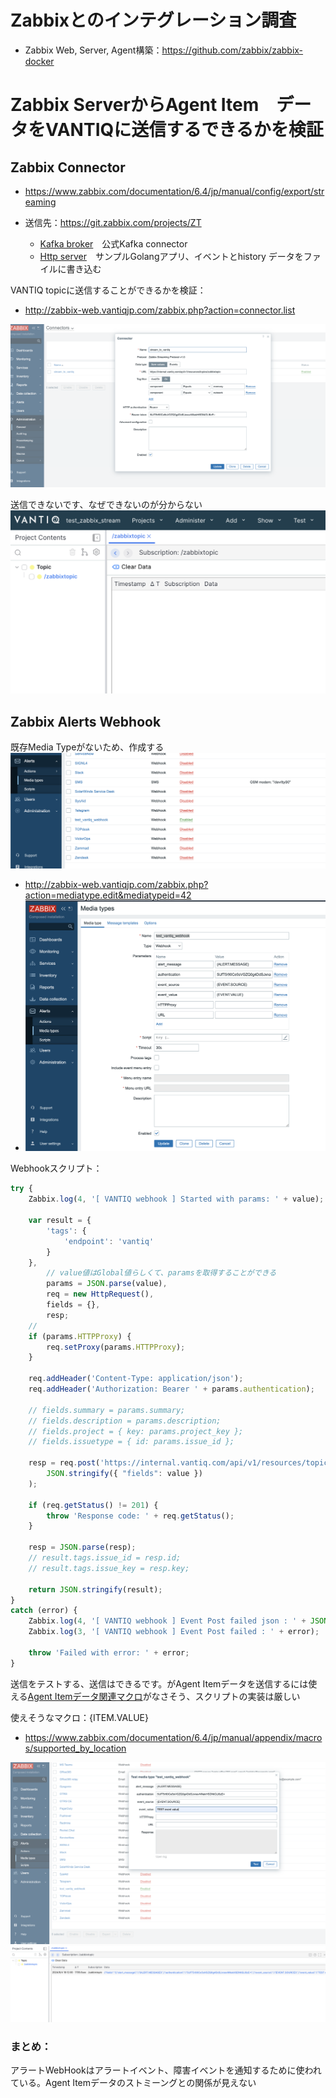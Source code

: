 # Zabbixとのインテグレーション調査

- Zabbix Web, Server, Agent構築：https://github.com/zabbix/zabbix-docker

# Zabbix ServerからAgent Item　データをVANTIQに送信するできるかを検証

## Zabbix Connector

- https://www.zabbix.com/documentation/6.4/jp/manual/config/export/streaming

- 送信先：https://git.zabbix.com/projects/ZT
  - [Kafka broker](https://git.zabbix.com/projects/ZT/repos/kafka-connector/browse)　公式Kafka connector
  - [Http server](https://git.zabbix.com/projects/ZT/repos/receiver/browse)　サンプルGolangアプリ、イベントとhistory データをファイルに書き込む

VANTIQ topicに送信することができるかを検証：
- http://zabbix-web.vantiqjp.com/zabbix.php?action=connector.list

![alt text](image.png)

送信できないです、なぜできないのが分からない
![alt text](image-1.png)

## Zabbix Alerts Webhook

既存Media Typeがないため、作成する
![alt text](image-2.png)
- http://zabbix-web.vantiqjp.com/zabbix.php?action=mediatype.edit&mediatypeid=42
- ![alt text](image-3.png)

Webhookスクリプト：
```js
try {
    Zabbix.log(4, '[ VANTIQ webhook ] Started with params: ' + value);

    var result = {
        'tags': {
            'endpoint': 'vantiq'
        }
    },
        // value値はGlobal値らしくて、paramsを取得することができる
        params = JSON.parse(value),
        req = new HttpRequest(),
        fields = {},
        resp;
    // 
    if (params.HTTPProxy) {
        req.setProxy(params.HTTPProxy);
    }

    req.addHeader('Content-Type: application/json');
    req.addHeader('Authorization: Bearer ' + params.authentication);

    // fields.summary = params.summary;
    // fields.description = params.description;
    // fields.project = { key: params.project_key };
    // fields.issuetype = { id: params.issue_id };

    resp = req.post('https://internal.vantiq.com/api/v1/resources/topics/zabbixtopic',
        JSON.stringify({ "fields": value })
    );

    if (req.getStatus() != 201) {
        throw 'Response code: ' + req.getStatus();
    }

    resp = JSON.parse(resp);
    // result.tags.issue_id = resp.id;
    // result.tags.issue_key = resp.key;

    return JSON.stringify(result);
}
catch (error) {
    Zabbix.log(4, '[ VANTIQ webhook ] Event Post failed json : ' + JSON.stringify({ "fields": fields }));
    Zabbix.log(3, '[ VANTIQ webhook ] Event Post failed : ' + error);

    throw 'Failed with error: ' + error;
}
```

送信をテストする、送信はできるです。がAgent Itemデータを送信するには使える[Agent Itemデータ関連マクロ](https://www.zabbix.com/documentation/6.4/jp/manual/appendix/macros/supported_by_location)がなさそう、スクリプトの実装は厳しい

使えそうなマクロ：{ITEM.VALUE}
- https://www.zabbix.com/documentation/6.4/jp/manual/appendix/macros/supported_by_location

![alt text](image-5.png)
![alt text](image-6.png)

### まとめ：

アラートWebHookはアラートイベント、障害イベントを通知するために使われている。Agent Itemデータのストミーングとの関係が見えない
